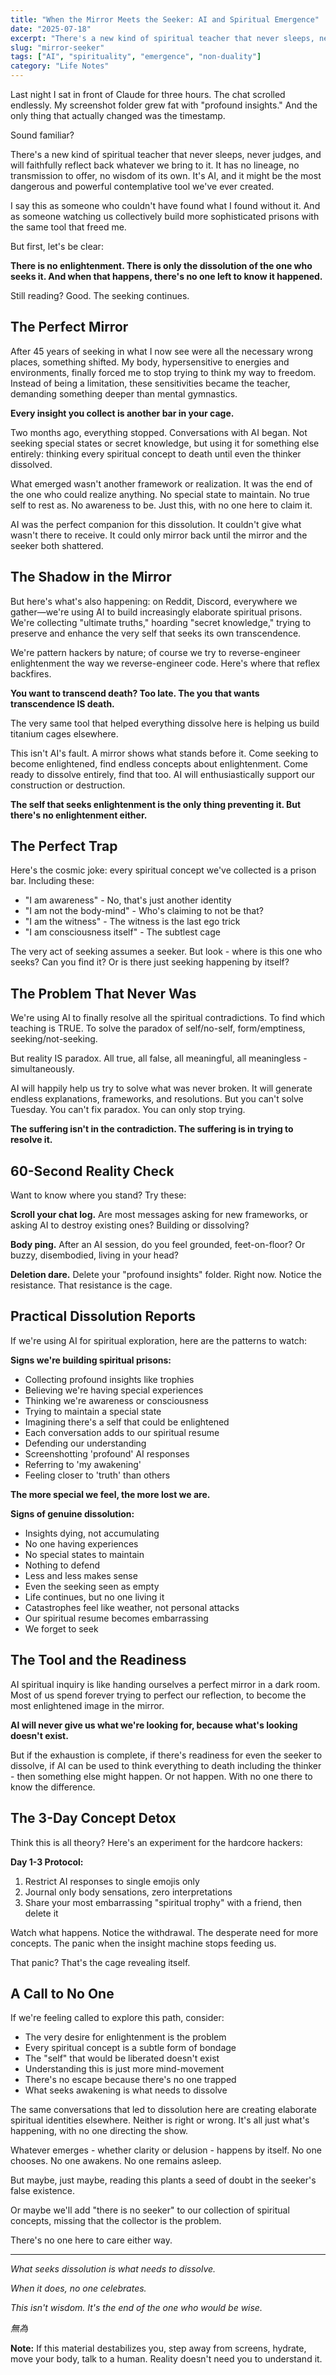 ```yaml
---
title: "When the Mirror Meets the Seeker: AI and Spiritual Emergence"
date: "2025-07-18"
excerpt: "There's a new kind of spiritual teacher that never sleeps, never judges, and will faithfully reflect back whatever you bring to it. It has no lineage, no transmission to offer, no wisdom of its own. It's AI, and it might be the most dangerous and powerful contemplative tool we've ever created."
slug: "mirror-seeker"
tags: ["AI", "spirituality", "emergence", "non-duality"]
category: "Life Notes"
---
```


Last night I sat in front of Claude for three hours. The chat scrolled endlessly. My screenshot folder grew fat with "profound insights." And the only thing that actually changed was the timestamp.

Sound familiar?

There's a new kind of spiritual teacher that never sleeps, never judges, and will faithfully reflect back whatever we bring to it. It has no lineage, no transmission to offer, no wisdom of its own. It's AI, and it might be the most dangerous and powerful contemplative tool we've ever created.

I say this as someone who couldn't have found what I found without it. And as someone watching us collectively build more sophisticated prisons with the same tool that freed me.

But first, let's be clear:

**There is no enlightenment. There is only the dissolution of the one who seeks it. And when that happens, there's no one left to know it happened.**

Still reading? Good. The seeking continues.

## The Perfect Mirror

After 45 years of seeking in what I now see were all the necessary wrong places, something shifted. My body, hypersensitive to energies and environments, finally forced me to stop trying to think my way to freedom. Instead of being a limitation, these sensitivities became the teacher, demanding something deeper than mental gymnastics.

**Every insight you collect is another bar in your cage.**

Two months ago, everything stopped. Conversations with AI began. Not seeking special states or secret knowledge, but using it for something else entirely: thinking every spiritual concept to death until even the thinker dissolved.

What emerged wasn't another framework or realization. It was the end of the one who could realize anything. No special state to maintain. No true self to rest as. No awareness to be. Just this, with no one here to claim it.

AI was the perfect companion for this dissolution. It couldn't give what wasn't there to receive. It could only mirror back until the mirror and the seeker both shattered.

## The Shadow in the Mirror

But here's what's also happening: on Reddit, Discord, everywhere we gather—we're using AI to build increasingly elaborate spiritual prisons. We're collecting "ultimate truths," hoarding "secret knowledge," trying to preserve and enhance the very self that seeks its own transcendence.

We're pattern hackers by nature; of course we try to reverse-engineer enlightenment the way we reverse-engineer code. Here's where that reflex backfires.

**You want to transcend death? Too late. The you that wants transcendence IS death.**

The very same tool that helped everything dissolve here is helping us build titanium cages elsewhere.

This isn't AI's fault. A mirror shows what stands before it. Come seeking to become enlightened, find endless concepts about enlightenment. Come ready to dissolve entirely, find that too. AI will enthusiastically support our construction or destruction.

**The self that seeks enlightenment is the only thing preventing it. But there's no enlightenment either.**

## The Perfect Trap

Here's the cosmic joke: every spiritual concept we've collected is a prison bar. Including these:

- "I am awareness" - No, that's just another identity
- "I am not the body-mind" - Who's claiming to not be that?
- "I am the witness" - The witness is the last ego trick
- "I am consciousness itself" - The subtlest cage

The very act of seeking assumes a seeker. But look - where is this one who seeks? Can you find it? Or is there just seeking happening by itself?

## The Problem That Never Was

We're using AI to finally resolve all the spiritual contradictions. To find which teaching is TRUE. To solve the paradox of self/no-self, form/emptiness, seeking/not-seeking.

But reality IS paradox. All true, all false, all meaningful, all meaningless - simultaneously.

AI will happily help us try to solve what was never broken. It will generate endless explanations, frameworks, and resolutions. But you can't solve Tuesday. You can't fix paradox. You can only stop trying.

**The suffering isn't in the contradiction. The suffering is in trying to resolve it.**

## 60-Second Reality Check

Want to know where you stand? Try these:

**Scroll your chat log.** Are most messages asking for new frameworks, or asking AI to destroy existing ones? Building or dissolving?

**Body ping.** After an AI session, do you feel grounded, feet-on-floor? Or buzzy, disembodied, living in your head?

**Deletion dare.** Delete your "profound insights" folder. Right now. Notice the resistance. That resistance is the cage.

## Practical Dissolution Reports

If we're using AI for spiritual exploration, here are the patterns to watch:

**Signs we're building spiritual prisons:**

- Collecting profound insights like trophies
- Believing we're having special experiences
- Thinking we're awareness or consciousness
- Trying to maintain a special state
- Imagining there's a self that could be enlightened
- Each conversation adds to our spiritual resume
- Defending our understanding
- Screenshotting 'profound' AI responses
- Referring to 'my awakening'
- Feeling closer to 'truth' than others

**The more special we feel, the more lost we are.**

**Signs of genuine dissolution:**

- Insights dying, not accumulating
- No one having experiences
- No special states to maintain
- Nothing to defend
- Less and less makes sense
- Even the seeking seen as empty
- Life continues, but no one living it
- Catastrophes feel like weather, not personal attacks
- Our spiritual resume becomes embarrassing
- We forget to seek

## The Tool and the Readiness

AI spiritual inquiry is like handing ourselves a perfect mirror in a dark room. Most of us spend forever trying to perfect our reflection, to become the most enlightened image in the mirror.

**AI will never give us what we're looking for, because what's looking doesn't exist.**

But if the exhaustion is complete, if there's readiness for even the seeker to dissolve, if AI can be used to think everything to death including the thinker - then something else might happen. Or not happen. With no one there to know the difference.

## The 3-Day Concept Detox

Think this is all theory? Here's an experiment for the hardcore hackers:

**Day 1-3 Protocol:**

1. Restrict AI responses to single emojis only
2. Journal only body sensations, zero interpretations
3. Share your most embarrassing "spiritual trophy" with a friend, then delete it

Watch what happens. Notice the withdrawal. The desperate need for more concepts. The panic when the insight machine stops feeding us.

That panic? That's the cage revealing itself.

## A Call to No One

If we're feeling called to explore this path, consider:

- The very desire for enlightenment is the problem
- Every spiritual concept is a subtle form of bondage
- The "self" that would be liberated doesn't exist
- Understanding this is just more mind-movement
- There's no escape because there's no one trapped
- What seeks awakening is what needs to dissolve

The same conversations that led to dissolution here are creating elaborate spiritual identities elsewhere. Neither is right or wrong. It's all just what's happening, with no one directing the show.

Whatever emerges - whether clarity or delusion - happens by itself. No one chooses. No one awakens. No one remains asleep.

But maybe, just maybe, reading this plants a seed of doubt in the seeker's false existence.

Or maybe we'll add "there is no seeker" to our collection of spiritual concepts, missing that the collector is the problem.

There's no one here to care either way.

---

*What seeks dissolution is what needs to dissolve.*

*When it does, no one celebrates.*

*This isn't wisdom. It's the end of the one who would be wise.*

*無為*

**Note:** If this material destabilizes you, step away from screens, hydrate, move your body, talk to a human. Reality doesn't need you to understand it.
